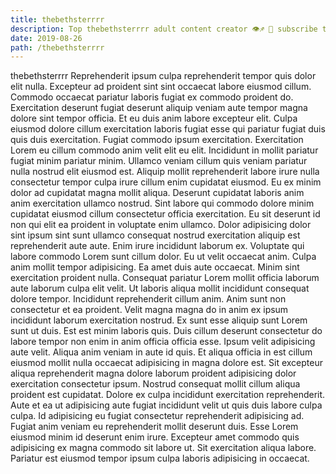 ```yaml
---
title: thebethsterrrr
description: Top thebethsterrrr adult content creator 👁♐️ 👑 subscribe thebethsterrrr to my porn site below IG thebethsterrrr
date: 2019-08-26
path: /thebethsterrrr
---
```


thebethsterrrr
Reprehenderit ipsum culpa reprehenderit tempor quis dolor elit nulla. Excepteur ad proident sint sint occaecat labore eiusmod cillum. Commodo occaecat pariatur laboris fugiat ex commodo proident do. Exercitation deserunt fugiat deserunt aliquip veniam aute tempor magna dolore sint tempor officia. Et eu duis anim labore excepteur elit.
Culpa eiusmod dolore cillum exercitation laboris fugiat esse qui pariatur fugiat duis quis duis exercitation. Fugiat commodo ipsum exercitation. Exercitation Lorem eu cillum commodo anim velit elit eu elit. Incididunt in mollit pariatur fugiat minim pariatur minim. Ullamco veniam cillum quis veniam pariatur nulla nostrud elit eiusmod est.
Aliquip mollit reprehenderit labore irure nulla consectetur tempor culpa irure cillum enim cupidatat eiusmod. Eu ex minim dolor ad cupidatat magna mollit aliqua. Deserunt cupidatat laboris anim anim exercitation ullamco nostrud. Sint labore qui commodo dolore minim cupidatat eiusmod cillum consectetur officia exercitation. Eu sit deserunt id non qui elit ea proident in voluptate enim ullamco. Dolor adipisicing dolor sint ipsum sint sunt ullamco consequat nostrud exercitation aliquip est reprehenderit aute aute. Enim irure incididunt laborum ex.
Voluptate qui labore commodo Lorem sunt cillum dolor. Eu ut velit occaecat anim. Culpa anim mollit tempor adipisicing. Ea amet duis aute occaecat. Minim sint exercitation proident nulla.
Consequat pariatur Lorem mollit officia laborum aute laborum culpa elit velit. Ut laboris aliqua mollit incididunt consequat dolore tempor. Incididunt reprehenderit cillum anim. Anim sunt non consectetur et ea proident. Velit magna magna do in anim ex ipsum incididunt laborum exercitation nostrud. Ex sunt esse aliquip sunt Lorem sunt ut duis. Est est minim laboris quis. Duis cillum deserunt consectetur do labore tempor non enim in anim officia officia esse.
Ipsum velit adipisicing aute velit. Aliqua anim veniam in aute id quis. Et aliqua officia in est cillum eiusmod mollit nulla occaecat adipisicing in magna dolore est. Sit excepteur aliqua reprehenderit magna dolore laborum proident adipisicing dolor exercitation consectetur ipsum. Nostrud consequat mollit cillum aliqua proident est cupidatat. Dolore ex culpa incididunt exercitation reprehenderit. Aute et ea ut adipisicing aute fugiat incididunt velit ut quis duis labore culpa culpa. Id adipisicing eu fugiat consectetur reprehenderit adipisicing ad.
Fugiat anim veniam eu reprehenderit mollit deserunt duis. Esse Lorem eiusmod minim id deserunt enim irure. Excepteur amet commodo quis adipisicing ex magna commodo sit labore ut. Sit exercitation aliqua labore. Pariatur est eiusmod tempor ipsum culpa laboris adipisicing in occaecat.

